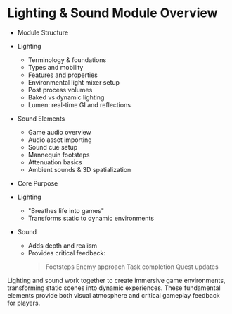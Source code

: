 # Lighting & Sound Module Overview

* Module Structure
 * Lighting
   - Terminology & foundations
   - Types and mobility
   - Features and properties
   - Environmental light mixer setup
   - Post process volumes
   - Baked vs dynamic lighting
   - Lumen: real-time GI and reflections
 
 * Sound Elements
   - Game audio overview
   - Audio asset importing
   - Sound cue setup
   - Mannequin footsteps
   - Attenuation basics
   - Ambient sounds & 3D spatialization

* Core Purpose
 * Lighting
   - "Breathes life into games"
   - Transforms static to dynamic environments
 * Sound
   - Adds depth and realism
   - Provides critical feedback:
     > Footsteps
     > Enemy approach
     > Task completion
     > Quest updates

Lighting and sound work together to create immersive game environments, transforming static scenes into dynamic experiences. These fundamental elements provide both visual atmosphere and critical gameplay feedback for players.